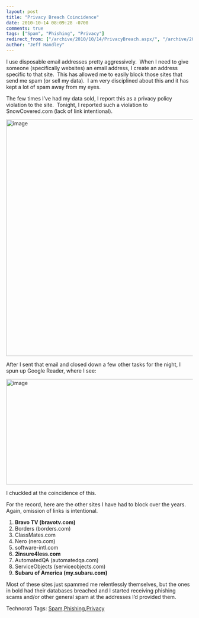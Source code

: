 ```yaml
---
layout: post
title: "Privacy Breach Coincidence"
date: 2010-10-14 08:09:28 -0700
comments: true
tags: ["Spam", "Phishing", "Privacy"]
redirect_from: ["/archive/2010/10/14/PrivacyBreach.aspx/", "/archive/2010/10/14/privacybreach.aspx"]
author: "Jeff Handley"
---
```

<!-- more -->
<p>I use disposable email addresses pretty aggressively.  When I need to give someone (specifically websites) an email address, I create an address specific to that site.  This has allowed me to easily block those sites that send me spam (or sell my data).  I am very disciplined about this and it has kept a lot of spam away from my eyes.</p>  <p>The few times I’ve had my data sold, I report this as a privacy policy violation to the site.  Tonight, I reported such a violation to SnowCovered.com (lack of link intentional).</p>  <p><img style="background-image: none; border-bottom: 0px; border-left: 0px; margin: ; padding-left: 0px; padding-right: 0px; display: inline; border-top: 0px; border-right: 0px; padding-top: 0px" title="image" border="0" alt="image" src="http://jeffhandley.com/images/jeffhandley_com/Windows-Live-Writer/Privacy-Breach---Funny-Coincidence_A86/image_b50fc946-b749-469e-b145-fb7e6feef776.png" width="663" height="637" /></p>  <p>After I sent that email and closed down a few other tasks for the night, I spun up Google Reader, where I see:</p>  <p><img style="background-image: none; border-bottom: 0px; border-left: 0px; margin: ; padding-left: 0px; padding-right: 0px; display: inline; border-top: 0px; border-right: 0px; padding-top: 0px" title="image" border="0" alt="image" src="http://jeffhandley.com/images/jeffhandley_com/Windows-Live-Writer/Privacy-Breach---Funny-Coincidence_A86/image_76cd1af6-9e4f-4848-a39f-1f523d99e5e8.png" width="667" height="284" /></p>  <p>I chuckled at the coincidence of this.</p>  <p>For the record, here are the other sites I have had to block over the years.  Again, omission of links is intentional.</p>  <ol>   <li><strong>Bravo TV (bravotv.com)</strong></li>    <li>Borders (borders.com)</li>    <li>ClassMates.com</li>    <li>Nero (nero.com)</li>    <li>software-intl.com</li>    <li><strong>2insure4less.com</strong></li>    <li>AutomatedQA (automatedqa.com)</li>    <li>ServiceObjects (serviceobjects.com)</li>    <li><strong>Subaru of America (my.subaru.com)</strong></li> </ol>  <p>Most of these sites just spammed me relentlessly themselves, but the ones in bold had their databases breached and I started receiving phishing scams and/or other general spam at the addresses I’d provided them.</p>    <div style="padding-bottom: 0px; margin: 0px; padding-left: 0px; padding-right: 0px; display: inline; float: none; padding-top: 0px" id="scid:0767317B-992E-4b12-91E0-4F059A8CECA8:98169537-69f4-443b-bff8-ff1d8558bde6" class="wlWriterEditableSmartContent">Technorati Tags: <a href="http://technorati.com/tags/Spam" rel="tag">Spam</a>,<a href="http://technorati.com/tags/Phishing" rel="tag">Phishing</a>,<a href="http://technorati.com/tags/Privacy" rel="tag">Privacy</a></div>

